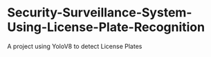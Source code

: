 # Security-Surveillance-System-Using-License-Plate-Recognition
A project using YoloV8 to detect License Plates

